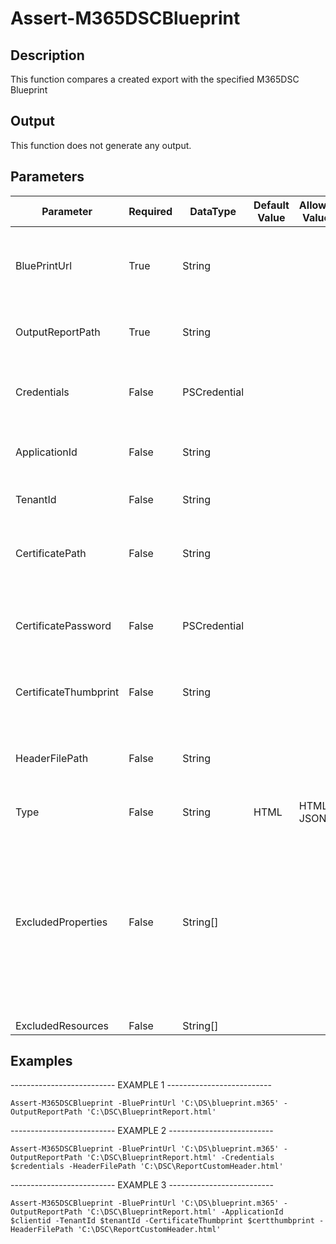 ﻿# Assert-M365DSCBlueprint

## Description

This function compares a created export with the specified M365DSC Blueprint

## Output

This function does not generate any output.

## Parameters

| Parameter | Required | DataType | Default Value | Allowed Values | Description |
| --- | --- | --- | --- | --- | --- |
| BluePrintUrl | True | String |  |  | Specifies the url to the blueprint to which the tenant should be compared. |
| OutputReportPath | True | String |  |  | Specifies the path of the report that will be created. |
| Credentials | False | PSCredential |  |  | Specifies the credentials that will be used for authentication. |
| ApplicationId | False | String |  |  | Specifies the application id to be used for authentication. |
| TenantId | False | String |  |  | Specifies the id of the tenant. |
| CertificatePath | False | String |  |  | Specifies the path of the PFX file which is used for authentication. |
| CertificatePassword | False | PSCredential |  |  | Specifies the password of the PFX file which is used for authentication. |
| CertificateThumbprint | False | String |  |  | Specifies the thumbprint to be used for authentication. |
| HeaderFilePath | False | String |  |  | Specifies that file that contains a custom header for the report. |
| Type | False | String | HTML | HTML, JSON |  |
| ExcludedProperties | False | String[] |  |  | Specifies the name of parameters that should not be assessed as part of the report. The names will speficied will apply to all resources where they are encountered. |
| ExcludedResources | False | String[] |  |  |  |

## Examples

-------------------------- EXAMPLE 1 --------------------------

`Assert-M365DSCBlueprint -BluePrintUrl 'C:\DS\blueprint.m365' -OutputReportPath 'C:\DSC\BlueprintReport.html'`

-------------------------- EXAMPLE 2 --------------------------

`Assert-M365DSCBlueprint -BluePrintUrl 'C:\DS\blueprint.m365' -OutputReportPath 'C:\DSC\BlueprintReport.html' -Credentials $credentials -HeaderFilePath 'C:\DSC\ReportCustomHeader.html'`

-------------------------- EXAMPLE 3 --------------------------

`Assert-M365DSCBlueprint -BluePrintUrl 'C:\DS\blueprint.m365' -OutputReportPath 'C:\DSC\BlueprintReport.html' -ApplicationId $clientid -TenantId $tenantId -CertificateThumbprint $certthumbprint -HeaderFilePath 'C:\DSC\ReportCustomHeader.html'`


